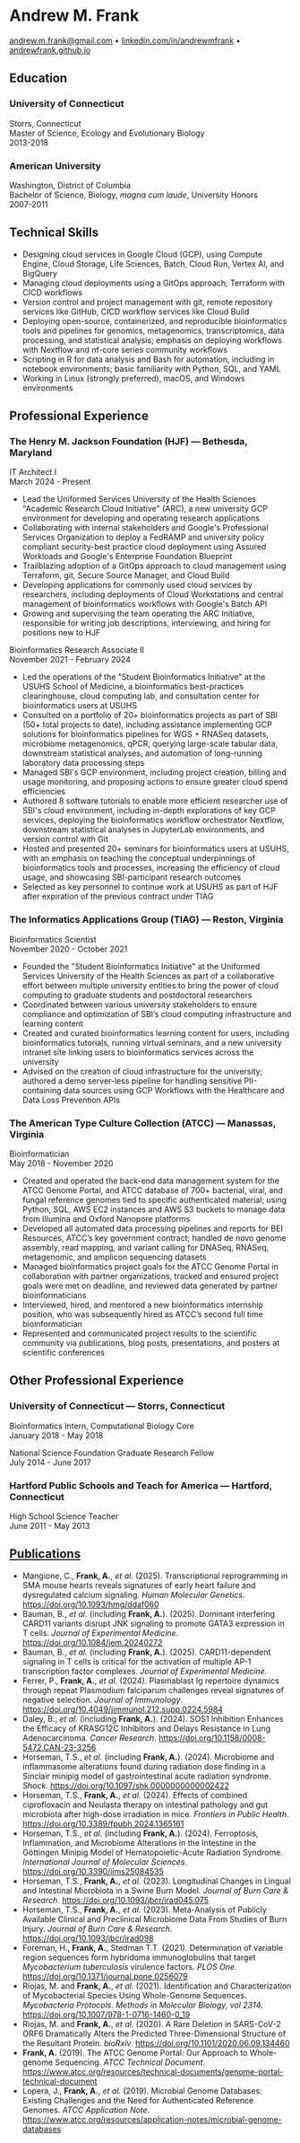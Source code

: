 # Andrew M. Frank

[andrew.m.frank@gmail.com][email] • [linkedin.com/in/andrewmfrank][linkedin] • [andrewfrank.github.io][github]

## Education

### University of Connecticut

Storrs, Connecticut  
Master of Science, Ecology and Evolutionary Biology  
2013-2018  

### American University

Washington, District of Columbia  
Bachelor of Science, Biology, *magna cum laude*, University Honors  
2007-2011  

## Technical Skills

- Designing cloud services in Google Cloud (GCP), using Compute Engine, Cloud Storage, Life Sciences, Batch, Cloud Run, Vertex AI, and BigQuery
- Managing cloud deployments using a GitOps approach; Terraform with CICD workflows
- Version control and project management with git, remote repository services like GitHub, CICD workflow services like Cloud Build
- Deploying open-source, containerized, and reproducible bioinformatics tools and pipelines for genomics, metagenomics, transcriptomics, data processing, and statistical analysis; emphasis on deploying workflows with Nextflow and nf-core series community workflows
- Scripting in R for data analysis and Bash for automation, including in notebook environments; basic familiarity with Python, SQL, and YAML
- Working in Linux (strongly preferred), macOS, and Windows environments

## Professional Experience

### The Henry M. Jackson Foundation (HJF) — Bethesda, Maryland

IT Architect I  
March 2024 - Present  

- Lead the Uniformed Services University of the Health Sciences "Academic Research Cloud Initiative" (ARC), a new university GCP environment for developing and operating research applications
- Collaborating with internal stakeholders and Google's Professional Services Organization to deploy a FedRAMP and university policy compliant security-best practice cloud deployment using Assured Workloads and Google's Enterprise Foundation Blueprint
- Trailblazing adoption of a GitOps approach to cloud management using Terraform, git, Secure Source Manager, and Cloud Build
- Developing applications for commonly used cloud services by researchers, including deployments of Cloud Workstations and central management of bioinformatics workflows with Google's Batch API
- Growing and supervising the team operating the ARC Initiative, responsible for writing job descriptions, interviewing, and hiring for positions new to HJF

Bioinformatics Research Associate II  
November 2021 - February 2024  

- Led the operations of the "Student Bioinformatics Initiative" at the USUHS School of Medicine, a bioinformatics best-practices clearinghouse, cloud computing lab, and consultation center for bioinformatics users at USUHS
- Consulted on a portfolio of 20+ bioinformatics projects as part of SBI (50+ total projects to date), including assistance implementing GCP solutions for bioinformatics pipelines for WGS + RNASeq datasets, microbiome metagenomics, qPCR, querying large-scale tabular data, downstream statistical analyses, and automation of long-running laboratory data processing steps
- Managed SBI's GCP environment, including project creation, billing and usage monitoring, and proposing actions to ensure greater cloud spend efficiencies
- Authored 8 software tutorials to enable more efficient researcher use of SBI's cloud environment, including in-depth explorations of key GCP services, deploying the bioinformatics workflow orchestrator Nextflow, downstream statistical analyses in JupyterLab environments, and version control with Git
- Hosted and presented 20+ seminars for bioinformatics users at USUHS, with an emphasis on teaching the conceptual underpinnings of bioinformatics tools and processes, increasing the efficiency of cloud usage, and showcasing SBI-participant research outcomes
- Selected as key personnel to continue work at USUHS as part of HJF after expiration of the previous contract under TIAG

### The Informatics Applications Group (TIAG) — Reston, Virginia

Bioinformatics Scientist  
November 2020 - October 2021  

- Founded the "Student Bioinformatics Initiative" at the Uniformed Services University of the Health Sciences as part of a collaborative effort between multiple university entities to bring the power of cloud computing to graduate students and postdoctoral researchers
- Coordinated between various university stakeholders to ensure compliance and optimization of SBI’s cloud computing infrastructure and learning content
- Created and curated bioinformatics learning content for users, including bioinformatics tutorials, running virtual seminars, and a new university intranet site linking users to bioinformatics services across the university
- Advised on the creation of cloud infrastructure for the university; authored a demo server-less pipeline for handling sensitive PII-containing data sources using GCP Workflows with the Healthcare and Data Loss Prevention APIs

### The American Type Culture Collection (ATCC) — Manassas, Virginia

Bioinformatician  
May 2018 - November 2020  

- Created and operated the back-end data management system for the ATCC Genome Portal, and ATCC database of 700+ bacterial, viral, and fungal reference genomes tied to specific authenticated material; using Python, SQL, AWS EC2 instances and AWS S3 buckets to manage data from Illumina and Oxford Nanopore platforms
- Developed all automated data processing pipelines and reports for BEI Resources, ATCC’s key government contract; handled de novo genome assembly, read mapping, and variant calling for DNASeq, RNASeq, metagenomic, and amplicon sequencing datasets
- Managed bioinformatics project goals for the ATCC Genome Portal in collaboration with partner organizations, tracked and ensured project goals were met on deadline, and reviewed data generated by partner bioinformaticians
- Interviewed, hired, and mentored a new bioinformatics internship position, who was subsequently hired as ATCC’s second full time bioinformatician
- Represented and communicated project results to the scientific community via publications, blog posts, presentations, and posters at scientific conferences

## Other Professional Experience

### University of Connecticut — Storrs, Connecticut

Bioinformatics Intern, Computational Biology Core  
January 2018 - May 2018  
  
National Science Foundation Graduate Research Fellow  
July 2014 - June 2017  

### Hartford Public Schools and Teach for America — Hartford, Connecticut

High School Science Teacher  
June 2011 - May 2013  

## [Publications][gscholar]

- Mangione, C., **Frank, A.**, *et al.* (2025). Transcriptional reprogramming in SMA mouse hearts reveals signatures of early heart failure and dysregulated calcium signaling. *Human Molecular Genetics*. <https://doi.org/10.1093/hmg/ddaf060>
- Bauman, B., *et al.* (including **Frank, A.**). (2025). Dominant interfering CARD11 variants disrupt JNK signaling to promote GATA3 expression in T cells. *Journal of Experimental Medicine*. <https://doi.org/10.1084/jem.20240272>
- Bauman, B., *et al.* (including **Frank, A.**). (2025). CARD11-dependent signaling in T cells is critical for the activation of multiple AP-1 transcription factor complexes. *Journal of Experimental Medicine*.
- Ferrer, P., **Frank, A.**, *et al.* (2024). Plasmablast Ig repertoire dynamics through repeat Plasmodium falciparum challenges reveal signatures of negative selection. *Journal of Immunology*. <https://doi.org/10.4049/jimmunol.212.supp.0224.5984>
- Daley, B., *et al.* (including **Frank, A.**). (2024). SOS1 Inhibition Enhances the Efficacy of KRASG12C Inhibitors and Delays Resistance in Lung Adenocarcinoma. *Cancer Research*. <https://doi.org/10.1158/0008-5472.CAN-23-3256>
- Horseman, T.S., *et al.* (including **Frank, A.**). (2024). Microbiome and inflammasome alterations found during radiation dose finding in a Sinclair minipig model of gastrointestinal acute radiation syndrome. *Shock*. <https://doi.org/10.1097/shk.0000000000002422>
- Horseman, T.S., **Frank, A.**, *et al.* (2024). Effects of combined ciprofloxacin and Neulasta therapy on intestinal pathology and gut microbiota after high-dose irradiation in mice. *Frontiers in Public Health*. <https://doi.org/10.3389/fpubh.2024.1365161>
- Horseman, T.S., *et al.* (including **Frank, A.**). (2024). Ferroptosis, Inflammation, and Microbiome Alterations in the Intestine in the Göttingen Minipig Model of Hematopoietic-Acute Radiation Syndrome. *International Journal of Molecular Sciences*. <https://doi.org/10.3390/ijms25084535>
- Horseman, T.S., **Frank, A.**, *et al.* (2023). Longitudinal Changes in Lingual and Intestinal Microbiota in a Swine Burn Model. *Journal of Burn Care & Research*. <https://doi.org/10.1093/jbcr/irad045.075>
- Horseman, T.S., **Frank, A.**, *et al.* (2023). Meta-Analysis of Publicly Available Clinical and Preclinical Microbiome Data From Studies of Burn Injury. *Journal of Burn Care & Research*. <https://doi.org/10.1093/jbcr/irad098>
- Foreman, H., **Frank, A.**, Stedman T.T. (2021). Determination of variable region sequences form hybridoma immunoglobulins that target *Mycobacterium tuberculosis* virulence factors. *PLOS One*. <https://doi.org/10.1371/journal.pone.0256079>
- Riojas, M. and **Frank, A.**, *et al.* (2021). Identification and Characterization of Mycobacterial Species Using Whole-Genome Sequences. *Mycobacteria Protocols. Methods in Molecular Biology, vol 2314.* <https://doi.org/10.1007/978-1-0716-1460-0_19>
- Riojas, M. and **Frank, A.**, *et al.* (2020). A Rare Deletion in SARS-CoV-2 ORF6 Dramatically Alters the Predicted Three-Dimensional Structure of the Resultant Protein. *bioRxiv*. <https://doi.org/10.1101/2020.06.09.134460>
- **Frank, A.** (2019). The ATCC Genome Portal: Our Approach to Whole-genome Sequencing. *ATCC Technical Document*. <https://www.atcc.org/resources/technical-documents/genome-portal-technical-document>
- Lopera, J., **Frank, A.**, *et al.* (2019). Microbial Genome Databases: Existing Challenges and the Need for Authenticated Reference Genomes. *ATCC Application Note*. <https://www.atcc.org/resources/application-notes/microbial-genome-databases>

[email]: mailto:andrew.m.frank@gmail.com
[linkedin]: https://linkedin.com/in/andrewmfrank/
[github]: https://andrewfrank.github.io/
[gscholar]: https://scholar.google.com/citations?user=eSgMGrgAAAAJ
